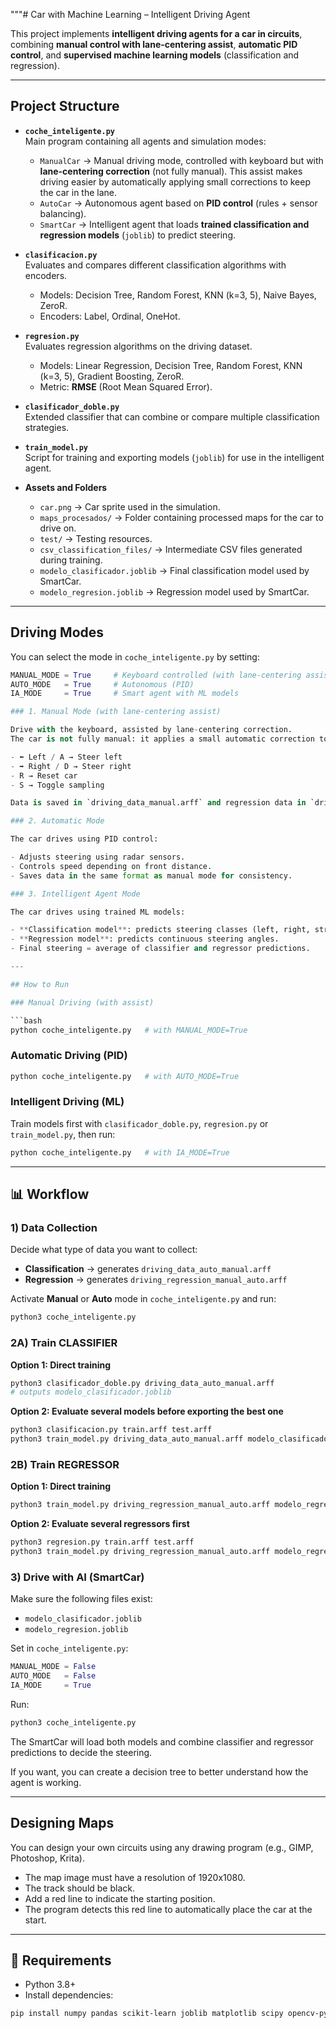 """# Car with Machine Learning – Intelligent Driving Agent

This project implements **intelligent driving agents for a car in circuits**, combining **manual control with lane-centering assist**, **automatic PID control**, and **supervised machine learning models** (classification and regression).

---

## Project Structure

- **`coche_inteligente.py`**  
  Main program containing all agents and simulation modes:  
  - `ManualCar` → Manual driving mode, controlled with keyboard but with **lane-centering correction** (not fully manual). This assist makes driving easier by automatically applying small corrections to keep the car in the lane.  
  - `AutoCar` → Autonomous agent based on **PID control** (rules + sensor balancing).  
  - `SmartCar` → Intelligent agent that loads **trained classification and regression models** (`joblib`) to predict steering.

- **`clasificacion.py`**  
  Evaluates and compares different classification algorithms with encoders.  
  - Models: Decision Tree, Random Forest, KNN (k=3, 5), Naive Bayes, ZeroR.  
  - Encoders: Label, Ordinal, OneHot.

- **`regresion.py`**  
  Evaluates regression algorithms on the driving dataset.  
  - Models: Linear Regression, Decision Tree, Random Forest, KNN (k=3, 5), Gradient Boosting, ZeroR.  
  - Metric: **RMSE** (Root Mean Squared Error).

- **`clasificador_doble.py`**  
  Extended classifier that can combine or compare multiple classification strategies.

- **`train_model.py`**  
  Script for training and exporting models (`joblib`) for use in the intelligent agent.

- **Assets and Folders**  
  - `car.png` → Car sprite used in the simulation.  
  - `maps_procesados/` → Folder containing processed maps for the car to drive on.  
  - `test/` → Testing resources.  
  - `csv_classification_files/` → Intermediate CSV files generated during training.  
  - `modelo_clasificador.joblib` → Final classification model used by SmartCar.  
  - `modelo_regresion.joblib` → Regression model used by SmartCar.

---

## Driving Modes

You can select the mode in `coche_inteligente.py` by setting:

```python
MANUAL_MODE = True     # Keyboard controlled (with lane-centering assist)
AUTO_MODE   = True     # Autonomous (PID)
IA_MODE     = True     # Smart agent with ML models

### 1. Manual Mode (with lane-centering assist)

Drive with the keyboard, assisted by lane-centering correction.  
The car is not fully manual: it applies a small automatic correction to stay centered in the lane, making it easier to control.

- ⬅️ Left / A → Steer left
- ➡️ Right / D → Steer right
- R → Reset car
- S → Toggle sampling

Data is saved in `driving_data_manual.arff` and regression data in `driving_regression_manual_auto.arff`.

### 2. Automatic Mode

The car drives using PID control:

- Adjusts steering using radar sensors.
- Controls speed depending on front distance.
- Saves data in the same format as manual mode for consistency.

### 3. Intelligent Agent Mode

The car drives using trained ML models:

- **Classification model**: predicts steering classes (left, right, straight).
- **Regression model**: predicts continuous steering angles.
- Final steering = average of classifier and regressor predictions.

---

## How to Run

### Manual Driving (with assist)

```bash
python coche_inteligente.py   # with MANUAL_MODE=True
```

### Automatic Driving (PID)

```bash
python coche_inteligente.py   # with AUTO_MODE=True
```

### Intelligent Driving (ML)

Train models first with `clasificador_doble.py`, `regresion.py` or `train_model.py`, then run:

```bash
python coche_inteligente.py   # with IA_MODE=True
```

---

## 📊 Workflow

### 1) Data Collection

Decide what type of data you want to collect:  
- **Classification** → generates `driving_data_auto_manual.arff`
- **Regression** → generates `driving_regression_manual_auto.arff`

Activate **Manual** or **Auto** mode in `coche_inteligente.py` and run:

```bash
python3 coche_inteligente.py
```

### 2A) Train CLASSIFIER

**Option 1: Direct training**

```bash
python3 clasificador_doble.py driving_data_auto_manual.arff
# outputs modelo_clasificador.joblib
```

**Option 2: Evaluate several models before exporting the best one**

```bash
python3 clasificacion.py train.arff test.arff
python3 train_model.py driving_data_auto_manual.arff modelo_clasificador.joblib
```

### 2B) Train REGRESSOR

**Option 1: Direct training**

```bash
python3 train_model.py driving_regression_manual_auto.arff modelo_regresion.joblib
```

**Option 2: Evaluate several regressors first**

```bash
python3 regresion.py train.arff test.arff
python3 train_model.py driving_regression_manual_auto.arff modelo_regresion.joblib
```

### 3) Drive with AI (SmartCar)

Make sure the following files exist:

- `modelo_clasificador.joblib`
- `modelo_regresion.joblib`

Set in `coche_inteligente.py`:

```python
MANUAL_MODE = False
AUTO_MODE   = False
IA_MODE     = True
```

Run:

```bash
python3 coche_inteligente.py
```

The SmartCar will load both models and combine classifier and regressor predictions to decide the steering.

If you want, you can create a decision tree to better understand how the agent is working.

---

## Designing Maps

You can design your own circuits using any drawing program (e.g., GIMP, Photoshop, Krita).

- The map image must have a resolution of 1920x1080.
- The track should be black.
- Add a red line to indicate the starting position.
- The program detects this red line to automatically place the car at the start.

---

## 📌 Requirements

- Python 3.8+
- Install dependencies:

```bash
pip install numpy pandas scikit-learn joblib matplotlib scipy opencv-python pygame
```
